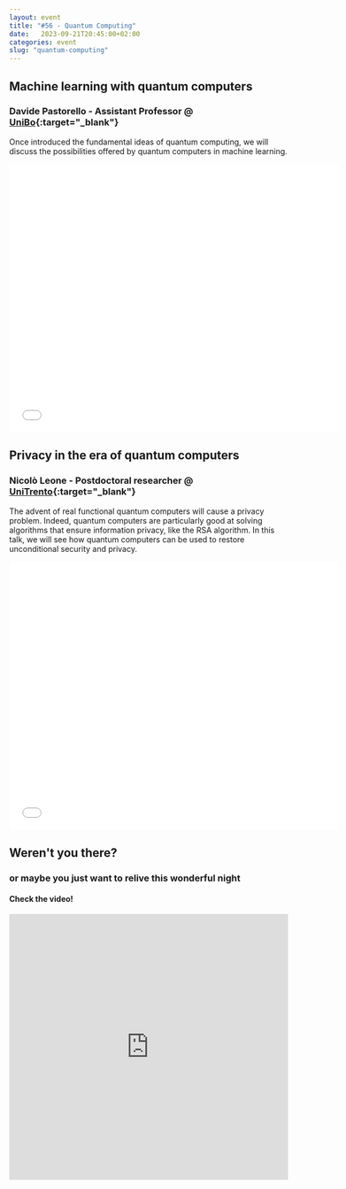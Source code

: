 ```yaml
---
layout: event
title: "#56 - Quantum Computing"
date:   2023-09-21T20:45:00+02:00
categories: event
slug: "quantum-computing"
---
```


## Machine learning with quantum computers

### Davide Pastorello - Assistant Professor @ [UniBo](//unibo.it/){:target="_blank"}

Once introduced the fundamental ideas of quantum computing, we will discuss the possibilities offered by quantum computers in machine learning.

<iframe src="//www.slideshare.net/slideshow/embed_code/key/63YR8PVElIedhT" width="595" height="485" frameborder="0" marginwidth="0" marginheight="0" scrolling="no" allowfullscreen> </iframe>


## Privacy in the era of quantum computers

### Nicolò Leone - Postdoctoral researcher @ [UniTrento](//www.unitn.it/){:target="_blank"}

The advent of real functional quantum computers will cause a privacy problem. Indeed, quantum computers are particularly good at solving algorithms that ensure information privacy, like the RSA algorithm. In this talk, we will see how quantum computers can be used to restore unconditional security and privacy.

<iframe src="//www.slideshare.net/slideshow/embed_code/key/feUidTyb7rQ4lJ" width="595" height="485" frameborder="0" marginwidth="0" marginheight="0" scrolling="no" allowfullscreen> </iframe>


## Weren't you there?

### or maybe you just want to relive this wonderful night

<section class="fb-links">

#### Check the video!

<iframe width="100%" height="480px" src="https://www.youtube.com/embed/mlR65Nh2r0Q" frameborder="0" allow="accelerometer; autoplay; clipboard-write; encrypted-media; gyroscope; picture-in-picture" allowfullscreen></iframe>


</section>